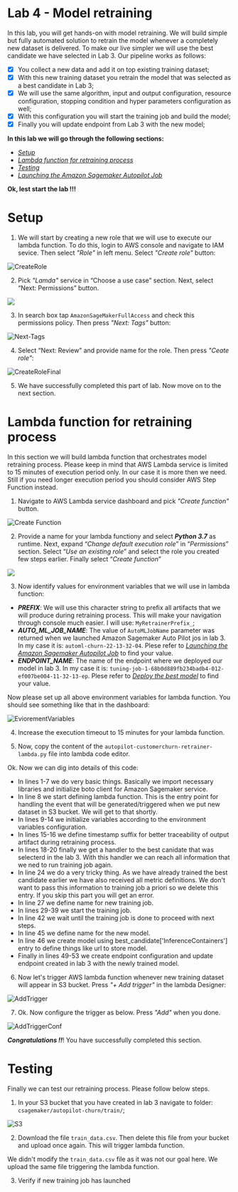 # Lab 4 - Model retraining

In this lab, you will get hands-on with model retraining. We will build simple but fully automated solution to retrain the model whenever a completely new dataset is delivered. To make our live simpler we will use the best candidate we have selected in Lab 3. Our pipeline works as follows:

- [x] You collect a new data and add it on top existing training dataset;
- [x] With this new training dataset you retrain the model that was selected as a best candidate in Lab 3;
- [x] We will use the same algorithm, input and output configuration, resource configuration, stopping condition and hyper parameters configuration as well;
- [x] With this configuration you will start the training job and build the model;
- [x] Finally you will update endpoint from Lab 3 with the new model;  
  
**In this lab we will go through the following sections:**

- [_Setup_](https://github.com/pawelmoniewski/AmazonSagemakerWorkshop/blob/main/Lab%204/README.md#setup)
- [_Lambda function for retraining process_](https://github.com/pawelmoniewski/AmazonSagemakerWorkshop/blob/main/Lab%204/README.md#lambda-function-for-retraining-process)
- [_Testing_](https://github.com/pawelmoniewski/AmazonSagemakerWorkshop/blob/main/Lab%204/README.md#testing)
- [_Launching the Amazon Sagemaker Autopilot Job_](https://github.com/pawelmoniewski/AmazonSagemakerWorkshop/blob/main/Lab%203/README.md#launching-the-amazon-sagemaker-autopilot-job)


**Ok, lest start the lab !!!**

# Setup

1. We will start by creating a new role that we will use to execute our lambda function. To do this, login to AWS console and navigate to IAM sevice. Then select _"Role"_ in left menu. Select _"Create role"_ button:  
  
![CreateRole](https://user-images.githubusercontent.com/36265995/103634459-60c92780-4f47-11eb-8e03-218bedaf60b1.png)
    
  
2. Pick _"Lamda"_ service in “Choose a use case” section. Next, select “Next: Permissions” button.  
  
  ![](https://user-images.githubusercontent.com/36265995/102612322-cee0b280-4130-11eb-9557-b58c668c86d6.png)
  
  
3. In search box tap `AmazonSageMakerFullAccess` and check this permissions policy. Then press _"Next: Tags"_ button:
  
  
![Next-Tags](https://user-images.githubusercontent.com/36265995/103635487-ded9fe00-4f48-11eb-9f22-563091066228.png)  
  
  
4.  Select “Next: Review” and provide name for the role. Then press _"Ceate role"_:
  
  
  ![CreateRoleFinal](https://user-images.githubusercontent.com/36265995/103635875-73446080-4f49-11eb-8ee8-f555f755fa03.png)
  
5. We have successfully completed this part of lab. Now move on to the next section.


# Lambda function for retraining process

In this section we will build lambda function that orchestrates model retraining process. Please keep in mind that AWS Lambda service is limited to 15 minutes of execution period only. In our case it is more then we need. Still if you need longer execution period you should consider AWS Step Function instead.

1. Navigate to AWS Lambda service dashboard and pick _"Create function"_ button.  
  
  
![Create Function](https://user-images.githubusercontent.com/36265995/103642448-704e6d80-4f53-11eb-8bc6-b0e89de0cbd6.png)
  
  
2. Provide a name for your lambda functiony and select **_Python 3.7_** as runtime. Next, expand “_Change default execution role_” in “_Permissions_” section. Select “_Use an existing role_” and select the role you created few steps earlier. Finally select “_Create function_”

![](https://user-images.githubusercontent.com/36265995/102625458-d199d280-4145-11eb-96a4-638fb7756a18.png)
  
  
3. Now identify values for environment variables that we will use in lambda function:

- ___PREFIX___: We will use this character string to prefix all artifacts that we will produce during retraining process. This will make your navigation through console much easier. I will use: `MyRetrainerPrefix_`;
- ___AUTO_ML_JOB_NAME___: The value of `AutoMLJobName` parameter was returned when we launched Amazon Sagemaker Auto Pilot jos in lab 3. In my case it is: `automl-churn-22-13-32-04`. Plese refer to [_Launching the Amazon Sagemaker Autopilot Job_](https://github.com/pawelmoniewski/AmazonSagemakerWorkshop/blob/main/Lab%203/README.md#launching-the-amazon-sagemaker-autopilot-job) to find your value.
- ___ENDPOINT_NAME___: The name of the endpoint where we deployed our model in lab 3. In my case it is: `tuning-job-1-68b0d889fb234badb4-012-ef007be004-11-32-13-ep`. Plese refer to [_Deploy the best model_](https://github.com/pawelmoniewski/AmazonSagemakerWorkshop/blob/main/Lab%203/README.md#deploy-the-best-model) to find your value.
  
Now please set up all above environment variables for lambda function. You should see something like that in the dashboard:

![EviorementVariables](https://user-images.githubusercontent.com/36265995/103646687-5a907680-4f5a-11eb-90fb-056630939c29.png)

4. Increase the execution timeout to 15 minutes for your lambda function.

5. Now, copy the content of the `autopilot-customerchurn-retrainer-lambda.py` file into lambda code editor.

Ok. Now we can dig into details of this code:  
- In lines 1-7 we do very basic things. Basically we import necessary libraries and initialize boto client for Amazon Sagemaker service.
- In line 8 we start defining lambda function. This is the entry point for handling the event that will be generated/triggered when we put new dataset in S3 bucket. We will get to that shortly.
- In lines 9-14 we initialize variables according to the environment variables configuration.
- In lines 15-16 we define timestamp suffix for better traceability of output artifact during retraining process.
- In lines 18-20 finally we get a handler to the best canidate that was selecterd in the lab 3. With this handler we can reach all information that we ned to run training job again.
- In line 24 we do a very tricky thing. As we have already trained the best candidate earlier we have also received all metric definitions. We don't want to pass this information to training job a priori so we delete this entry. If you skip this part you will get an error.
- In line 27 we define name for new training job.
- In lines 29-39 we start the training job.
- In line 42 we wait until the training job is done to proceed with next steps.
- In line 45 we define name for the new model.
- In line 46 we create model using best_candidate['InferenceContainers'] entry to define things like url to store model.
- Finally in lines 49-53 we create endpoint configuration and update endpoint created in lab 3 with the newly trained model.

6. Now let's trigger AWS lambda function whenever new training dataset will appear in S3 bucket. Press _"+ Add trigger"_ in the lambda Designer:
  
  ![AddTrigger](https://user-images.githubusercontent.com/36265995/103658529-9c75e880-4f6b-11eb-8c67-954ea9effebd.png)
  
  
7. Ok. Now configure the trigger as below. Press _"Add"_ when you done.
  
  ![AddTriggerConf](https://user-images.githubusercontent.com/36265995/103659957-53269880-4f6d-11eb-82f4-36aaff5ec92c.png)
  
  
 ___Congratulations !!___! You have successfully completed this section. 
 
 # Testing
 
 Finally we can test our retraining process. Please follow below steps.
 
 1. In your S3 bucket that you have created in lab 3 navigate to folder: `csagemaker/autopilot-churn/train/`;
 
 ![S3](https://user-images.githubusercontent.com/36265995/103660854-5e2df880-4f6e-11eb-81ce-5201703194b8.png)
 
 2. Download the file `train_data.csv`. Then delete this file from your bucket and upload once again. This will trigger lambda function.
 
 We didn't modify the `train_data.csv` file as it was not our goal here. We upload the same file triggering the lambda function.
 
 3. Verify if new training job has launched
